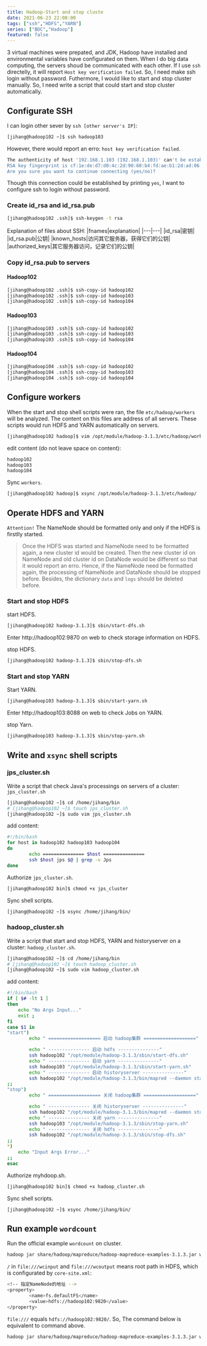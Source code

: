 ```yaml
---
title: Hadoop-Start and stop cluste
date: 2021-06-23 22:08:00
tags: ["ssh","HDFS","YARN"]
series: ["BDC","Hadoop"]
featured: false
---
```


3 virtual machines were prepated, and JDK, Hadoop have installed and environmental variables have configurated on them. When I do big data computing, the servers shoud be communicated with each other. If I use `ssh` directelly, it will report `Host key verification failed`. So, I need make ssh login without password. Futhermore, I would like to start and stop cluster manually. So, I need write a script that could start and stop cluster automatically.

<!--more-->

## Configurate SSH

I can login other sever by `ssh [other server's IP]`:
```sh
[jihang@hadoop102 ~]$ ssh hadoop103
```
However, there would report an erro: `host key verification failed`.

```sh
The authenticity of host '192.168.1.103 (192.168.1.103)' can't be established.
RSA key fingerprint is cf:1e:de:d7:d0:4c:2d:98:60:b4:fd:ae:b1:2d:ad:06.
Are you sure you want to continue connecting (yes/no)? 
```

Though this connection could be established by printing `yes`, I want to configure ssh to login without password.

### Create id_rsa and id_rsa.pub
```sh
[jihang@hadoop102 .ssh]$ ssh-keygen -t rsa
```
Explanation of files about SSH:
|fnames|explanation|
|---|---|
|id_rsa|密钥|
|id_rsa.pub|公钥|
|known_hosts|访问其它服务器，获得它们的公钥|
|authorized_keys|其它服务器访问，记录它们的公钥|

### Copy id_rsa.pub to servers
#### Hadoop102
```sh
[jihang@hadoop102 .ssh]$ ssh-copy-id hadoop102
[jihang@hadoop102 .ssh]$ ssh-copy-id hadoop103
[jihang@hadoop102 .ssh]$ ssh-copy-id hadoop104
```

#### Hadoop103
```sh
[jihang@hadoop103 .ssh]$ ssh-copy-id hadoop102
[jihang@hadoop103 .ssh]$ ssh-copy-id hadoop103
[jihang@hadoop103 .ssh]$ ssh-copy-id hadoop104
```

#### Hadoop104
```sh
[jihang@hadoop104 .ssh]$ ssh-copy-id hadoop102
[jihang@hadoop104 .ssh]$ ssh-copy-id hadoop103
[jihang@hadoop104 .ssh]$ ssh-copy-id hadoop104
```

## Configure workers
When the start and stop shell scripts were ran, the file `etc/hadoop/workers` will be analyzed. The content on this files are address of all servers. These scripts would run HDFS and YARN automatically on servers.

```sh
[jihang@hadoop102 hadoop]$ vim /opt/module/hadoop-3.1.3/etc/hadoop/workers
```

edit content (do not leave space on content):
```sh
hadoop102
hadoop103
hadoop104
```

Sync `workers`.
```sh
[jihang@hadoop102 hadoop]$ xsync /opt/module/hadoop-3.1.3/etc/hadoop/
```

## Operate HDFS and YARN

`Attention!` The NameNode should be formatted only and only if the HDFS is firstlly started. 

> Once the HDFS was started and NameNode need to be formatted again, a new cluster id would be created. Then the new cluster id on NameNode and old cluster id on DataNode would be different so that it would report an erro. Hence, if the NameNode need be formatted again, the processing of NameNode and DataNode should be stopped before. Besides, the dictionary `data` and `logs` should be deleted before.

### Start and stop HDFS
start HDFS.
```sh
[jihang@hadoop102 hadoop-3.1.3]$ sbin/start-dfs.sh
```
Enter http://hadoop102:9870 on web to check storage information on HDFS.

stop HDFS.
```sh
[jihang@hadoop102 hadoop-3.1.3]$ sbin/stop-dfs.sh
```

### Start and stop YARN
Start YARN.
```sh
[jihang@hadoop103 hadoop-3.1.3]$ sbin/start-yarn.sh
```
Enter http://hadoop103:8088 on web to check Jobs on YARN.

stop Yarn.
```sh
[jihang@hadoop103 hadoop-3.1.3]$ sbin/stop-yarn.sh
```

## Write and `xsync` shell scripts
### jps_cluster.sh
Write a script that check Java's processings on servers of a cluster: `jps_cluster.sh`
```sh
[jihang@hadoop102 ~]$ cd /home/jihang/bin
# [jihang@hadoop102 ~]$ touch jps_cluster.sh
[jihang@hadoop102 ~]$ sudo vim jps_cluster.sh
```

add content:
```sh
#!/bin/bash
for host in hadoop102 hadoop103 hadoop104
do
        echo =============== $host ===============
        ssh $host jps $@ | grep -v Jps
done
```

Authorize `jps_cluster.sh`.
```sh
[jihang@hadoop102 bin]$ chmod +x jps_cluster
```

Sync shell scripts.
```sh
[jihang@hadoop102 ~]$ xsync /home/jihang/bin/
```

### hadoop_cluster.sh
Write a script that start and stop HDFS, YARN and historyserver on a cluster: `hadoop_cluster.sh`.
```sh
[jihang@hadoop102 ~]$ cd /home/jihang/bin
# [jihang@hadoop102 ~]$ touch hadoop_cluster.sh
[jihang@hadoop102 ~]$ sudo vim hadoop_cluster.sh
```

add content:

```sh
#!/bin/bash
if [ $# -lt 1 ]
then
    echo "No Args Input..."
    exit ;
fi
case $1 in
"start")
        echo " =================== 启动 hadoop集群 ==================="

        echo " --------------- 启动 hdfs ---------------"
        ssh hadoop102 "/opt/module/hadoop-3.1.3/sbin/start-dfs.sh"
        echo " --------------- 启动 yarn ---------------"
        ssh hadoop103 "/opt/module/hadoop-3.1.3/sbin/start-yarn.sh"
        echo " --------------- 启动 historyserver ---------------"
        ssh hadoop102 "/opt/module/hadoop-3.1.3/bin/mapred --daemon start historyserver"
;;
"stop")
        echo " =================== 关闭 hadoop集群 ==================="

        echo " --------------- 关闭 historyserver ---------------"
        ssh hadoop102 "/opt/module/hadoop-3.1.3/bin/mapred --daemon stop historyserver"
        echo " --------------- 关闭 yarn ---------------"
        ssh hadoop103 "/opt/module/hadoop-3.1.3/sbin/stop-yarn.sh"
        echo " --------------- 关闭 hdfs ---------------"
        ssh hadoop102 "/opt/module/hadoop-3.1.3/sbin/stop-dfs.sh"
;;
*)
    echo "Input Args Error..."
;;
esac
```

Authorize myhdoop.sh.
```sh
[jihang@hadoop102 bin]$ chmod +x hadoop_cluster.sh
```

Sync shell scripts.
```sh
[jihang@hadoop102 ~]$ xsync /home/jihang/bin/
```

## Run example `wordcount`   
Run the official example `wordcount` on cluster.
```sh
hadoop jar share/hadoop/mapreduce/hadoop-mapreduce-examples-3.1.3.jar wordcount file:///wcinput file:///wcoutput
```

`/` in `file:///wcinput` and `file:///wcoutput` means root path in HDFS, which is configurated by `core-site.xml`:
```sh
<!-- 指定NameNode的地址 -->
<property>
        <name>fs.defaultFS</name>
        <value>hdfs://hadoop102:9820</value>
</property>
```
`file:///` equals `hdfs://hadoop102:9820/`. So, The command below is equivalent to command above.

```sh
hadoop jar share/hadoop/mapreduce/hadoop-mapreduce-examples-3.1.3.jar wordcount hdfs://hadoop102:9820/wcinput hdfs://hadoop102:9820/wcoutput
```
